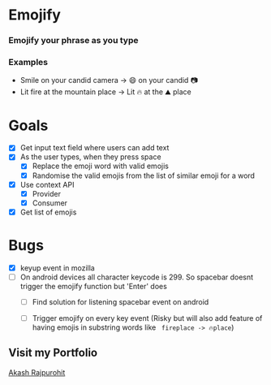 # Emojify
### Emojify your phrase as you type

### Examples
* Smile on your candid camera -> 😄 on your candid 📷
* Lit fire at the mountain place -> Lit 🔥 at the ⛰️ place


# Goals
* [x] Get input text field where users can add text
* [x] As the user types, when they press space
  * [x] Replace the emoji word with valid emojis
  * [x] Randomise the valid emojis from the list of similar emoji for a word
* [x] Use context API
  * [x] Provider
  * [x] Consumer
* [x] Get list of emojis

# Bugs
* [x] keyup event in mozilla
* [ ] On android devices all character keycode is 299. So spacebar doesnt trigger the emojify function but 'Enter' does
  * [ ] Find solution for listening spacebar event on android
  * [ ] Trigger emojify on every key event (Risky but will also add feature of having emojis in substring words like ``` fireplace -> 🔥place```) 
  

## Visit my Portfolio
[Akash Rajpurohit](https://akashrajpurohit.cf)

